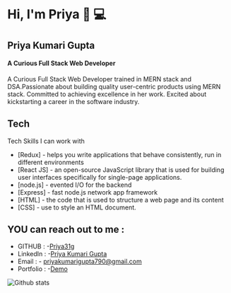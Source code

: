 # Hi, I'm Priya 👋  💻

## Priya  Kumari Gupta
#### A Curious  Full Stack Web Developer 



A  Curious Full Stack Web Developer trained in MERN stack and DSA.Passionate about building quality user-centric products using MERN stack. Committed to achieving excellence in her work. Excited about kickstarting a career in the software industry.

## Tech

Tech Skills I can work with 


 -  [Redux] - helps you write applications that behave consistently, run in different environments
- [React JS] - an open-source JavaScript library that is used for building user interfaces specifically for single-page applications. 
- [node.js] - evented I/O for the backend
- [Express] - fast node.js network app framework
- [HTML] - the code that is used to structure a web page and its content
- [CSS] - use to style an HTML document.

 ## YOU can reach out to me  :
- GITHUB : -[Priya31g](https://github.com/Priya31g)
- LinkedIn : -[Priya Kumari Gupta](linkedin.com/in/priya-kumari-gupta)
- Email : - priyakumarigupta790@gmail.com
- Portfolio : -[Demo](https://priya-gupta-portfolio-priyakumarigupta.vercel.app/)

![Github stats](https://github-readme-stats.vercel.app/api?username=Priya31g)
